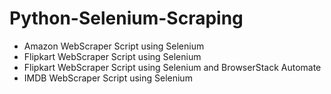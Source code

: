 # Python-Selenium-Scraping

  - Amazon WebScraper Script using Selenium
  - Flipkart WebScraper Script using Selenium
  - Flipkart WebScraper Script using Selenium and BrowserStack Automate
  - IMDB WebScraper Script using Selenium
